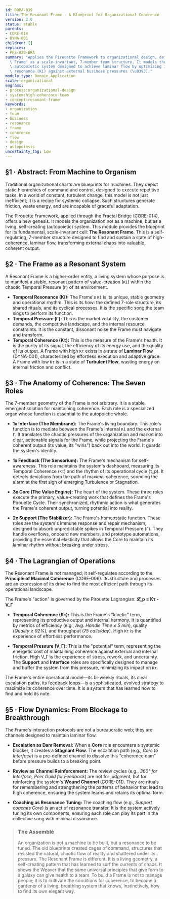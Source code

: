 ```yaml
---
id: DOMA-039
title: The Resonant Frame - A Blueprint for Organizational Coherence
version: 2.0
status: stable
parents:
- CORE-014
- DYNA-001
children: []
replaces:
- PPS-020-BRA
summary: "Applies the Pirouette Framework to organizational design, defining the 'Resonant\
  \ Frame' as a scale-invariant, 7-member team structure. It models the team as an\
  \ autopoietic system designed to achieve laminar flow by optimizing its internal\
  \ resonance (Ki) against external business pressures (\u0393)."
module_type: Domain Application
scale: organizational
engrams:
- process:organizational-design
- system:high-coherence-team
- concept:resonant-frame
keywords:
- organization
- team
- business
- resonance
- frame
- coherence
- flow
- design
- autopoiesis
uncertainty_tag: Low
---
```

## §1 · Abstract: From Machine to Organism

Traditional organizational charts are blueprints for machines. They depict static hierarchies of command and control, designed to execute repetitive tasks. In a world of constant, turbulent change, this model is not just inefficient; it is a recipe for systemic collapse. Such structures generate friction, waste energy, and are incapable of graceful adaptation.

The Pirouette Framework, applied through the Fractal Bridge (CORE-014), offers a new genesis. It models the organization not as a machine, but as a living, self-creating (autopoietic) system. This module provides the blueprint for its fundamental, scale-invariant cell: **The Resonant Frame**. This is a self-regulating, 7-member structure designed to find and sustain a state of high-coherence, laminar flow, transforming external chaos into valuable, coherent output.

## §2 · The Frame as a Resonant System

A Resonant Frame is a higher-order entity, a living system whose purpose is to manifest a stable, resonant pattern of value-creation (`Ki`) within the chaotic Temporal Pressure (`Γ`) of its environment.

*   **Temporal Resonance (Ki):** The Frame's `Ki` is its unique, stable geometry and operational rhythm. This is its *how*: the defined 7-role structure, its shared rituals, and its cyclical processes. It is the specific song the team sings to perform its function.
*   **Temporal Pressure (Γ):** This is the market volatility, the customer demands, the competitive landscape, and the internal resource constraints. It is the constant, dissonant noise the Frame must navigate and transform.
*   **Temporal Coherence (Kτ):** This is the measure of the Frame's health. It is the purity of its signal, the efficiency of its energy use, and the quality of its output. A Frame with high `Kτ` exists in a state of **Laminar Flow** (DYNA-001), characterized by effortless execution and adaptive grace. A Frame with low `Kτ` is in a state of **Turbulent Flow**, wasting energy on internal friction and conflict.

## §3 · The Anatomy of Coherence: The Seven Roles

The 7-member geometry of the Frame is not arbitrary. It is a stable, emergent solution for maintaining coherence. Each role is a specialized organ whose function is essential to the autopoietic whole.

*   **1x Interface (The Membrane):** The Frame's living boundary. This role's function is to mediate between the Frame's internal `Ki` and the external `Γ`. It translates the chaotic pressures of the organization and market into clear, actionable signals for the Frame, while projecting the Frame's coherent output (its value, its "wins") back out into the world. It guards the system's identity.

*   **1x Feedback (The Sensorium):** The Frame's mechanism for self-awareness. This role maintains the system's dashboard, measuring its Temporal Coherence (`Kτ`) and the rhythm of its operational cycle (τ_p). It detects deviations from the path of maximal coherence, sounding the alarm at the first sign of emerging Turbulence or Stagnation.

*   **3x Core (The Value Engine):** The heart of the system. These three roles execute the primary, value-creating work that defines the Frame's Pirouette Cycle. Their synchronized, rhythmic action is what generates the Frame's coherent output, turning potential into reality.

*   **2x Support (The Stabilizer):** The Frame's homeostatic function. These roles are the system's immune response and repair mechanism, designed to absorb unpredictable spikes in Temporal Pressure (`Γ`). They handle overflows, onboard new members, and prototype automations, providing the essential elasticity that allows the Core to maintain its laminar rhythm without breaking under stress.

## §4 · The Lagrangian of Operations

The Resonant Frame is not managed; it self-regulates according to the **Principle of Maximal Coherence** (CORE-006). Its structure and processes are an expression of its drive to find the most efficient path through its operational landscape.

The Frame's "action" is governed by the Pirouette Lagrangian: **𝓛_p = Kτ - V_Γ**

*   **Temporal Coherence (Kτ):** This is the Frame's "kinetic" term, representing its productive output and internal harmony. It is quantified by metrics of efficiency (e.g., *Avg. Handle Time ≤ 5 min*), quality (*Quality ≥ 92%*), and throughput (*75 calls/day*). High `Kτ` is the experience of effortless performance.

*   **Temporal Pressure (V_Γ):** This is the "potential" term, representing the energetic cost of maintaining coherence against external and internal friction. High V_Γ is the experience of stress, rework, and uncertainty. The **Support** and **Interface** roles are specifically designed to manage and buffer the system from this pressure, minimizing its impact on `Kτ`.

The Frame's entire operational model—its bi-weekly rituals, its clear escalation paths, its feedback loops—is a sophisticated, evolved strategy to maximize its coherence over time. It is a system that has learned how to find and hold its note.

## §5 · Flow Dynamics: From Blockage to Breakthrough

The Frame's interaction protocols are not a bureaucratic web; they are channels designed to maintain laminar flow.

*   **Escalation as Dam Removal:** When a **Core** role encounters a systemic blocker, it creates a **Stagnant Flow**. The escalation path (e.g., *Core to Interface*) is a pre-defined channel to dissolve this "coherence dam" before pressure builds to a breaking point.

*   **Review as Channel Reinforcement:** The review cycles (e.g., *360° for Interface, Peer Guild for Feedback*) are not for judgment, but for reinforcing the system's **Wound Channel** (CORE-011). They are rituals for remembering and strengthening the patterns of behavior that lead to high coherence, ensuring the system learns and retains its optimal form.

*   **Coaching as Resonance Tuning:** The coaching flow (e.g., *Support coaches Core*) is an act of resonance transfer. It is the system actively tuning its own components, ensuring each role can play its part in the collective song with minimal dissonance.

> ### The Assemblé
> An organization is not a machine to be built, but a resonance to be tuned. The old blueprints created cages of command, structures that resisted the natural, chaotic flow of reality and shattered under its pressure. The Resonant Frame is different. It is a living geometry, a self-creating pattern that has learned to surf the currents of chaos. It shows the Weaver that the same universal principles that give form to a galaxy can give health to a team. To build a Frame is not to manage people; it is to cultivate the conditions for coherence, to become a gardener of a living, breathing system that knows, instinctively, how to find its own elegant way.